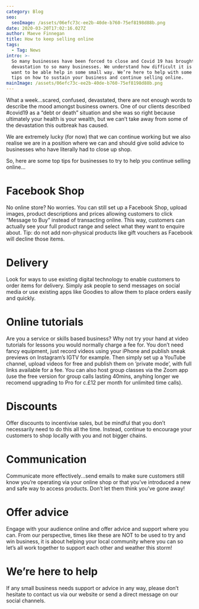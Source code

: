 ```yaml
---
category: Blog
seo:
  seoImage: /assets/06efc73c-ee2b-40de-b760-75ef8198d88b.png
date: 2020-03-20T17:02:16.027Z
author: Maeve Finnegan
title: How to keep selling online
tags:
  - Tag: News
intro: >-
  So many businesses have been forced to close and Covid 19 has brought so much
  devastation to so many businesses. We understand how difficult it is and we
  want to be able help in some small way. We’re here to help with some quick
  tips on how to sustain your business and continue selling online.
mainImage: /assets/06efc73c-ee2b-40de-b760-75ef8198d88b.png
---
```

What a week...scared, confused, devastated, there are not enough words to describe the mood amongst business owners. One of our clients described #covid19 as a “debt or death” situation and she was so right because ultimately your health is your wealth, but we can’t take away from some of the devastation this outbreak has caused.  

We are extremely lucky (for now) that we can continue working but we also realise we are in a position where we can and should give solid advice to businesses who have literally had to close up shop.

So, here are some top tips for businesses to try to help you continue selling online...

# Facebook Shop

No online store? No worries. You can still set up a Facebook Shop, upload images, product descriptions and prices allowing customers to click “Message to Buy” instead of transacting online. This way, customers can actually see your full product range and select what they want to enquire about. Tip: do not add non-physical products like gift vouchers as Facebook will decline those items.

# Delivery

Look for ways to use existing digital technology to enable customers to order items for delivery. Simply ask people to send messages on social media or use existing apps like Goodies to allow them to place orders easily and quickly. 

# Online tutorials

Are you a service or skills based business? Why not try your hand at video tutorials for lessons you would normally charge a fee for. You don’t need fancy equipment, just record videos using your iPhone and publish sneak previews on Instagram’s IGTV for example. Then simply set up a YouTube channel, upload videos for free and publish them on ’private mode’, with full links available for a fee. You can also host group classes via the Zoom app (use the free version for group calls lasting 40mins, anyhing longer we recomend upgrading to Pro for c.£12 per month for unlimited time calls).

# Discounts

Offer discounts to incentivise sales, but be mindful that you don’t necessarily need to do this all the time. Instead, continue to encourage your customers to shop locally with you and not bigger chains. 

# Communication

Communicate more effectively...send emails to make sure customers still know you’re operating via your online shop or that you’ve introduced a new and safe way to access products. Don’t let them think you’ve gone away!

# Offer advice

Engage with your audience online and offer advice and support where you can. From our perspective, times like these are NOT to be used to try and win business, it is about helping your local community where you can so let’s all work together to support each other and weather this storm!

# We’re here to help

If any small business needs support or advice in any way, please don’t hesitate to contact us via our website or send a direct message on our social channels.
